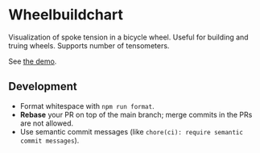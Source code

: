 # Wheelbuildchart

Visualization of spoke tension in a bicycle wheel. Useful for building and
truing wheels.
Supports number of tensometers.

See [the demo](https://konstantin.shemyak.com/wheelbuildchart).

## Development

- Format whitespace with `npm run format`.
- **Rebase** your PR on top of the main branch; merge commits in the PRs are not allowed.
- Use semantic commit messages (like `chore(ci): require semantic commit messages`).
